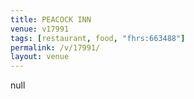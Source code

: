 ```yaml
---
title: PEACOCK INN
venue: v17991
tags: [restaurant, food, "fhrs:663488"]
permalink: /v/17991/
layout: venue
---
```

null